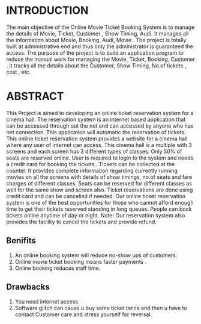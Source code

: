 # INTRODUCTION
The main objective of the Online Movie Ticket Booking System is to manage the details of Movie, Ticket, Customer , Show Timing, Audi. It manages all the information about Movie, Booking, Audi, Movie . The project is totally built at administrative end and thus only the administrator is guaranteed the access. The purpose of the project is to build an application program to reduce the manual work for managing the Movie, Ticket, Booking, Customer . It tracks all the details about the Customer, Show Timing, No.of tickets , cost , etc.

# ABSTRACT
This Project is aimed to developing an online ticket reservation system for a cinema hall. The reservation system is an internet based application that can be accessed          through out the net and can accessed by anyone who has net connection. This application will automatic the reservation of tickets.
This online ticket reservation system provides a website for a cinema hall where any user of internet can access. This cinema hall is a multiple with 3 screens and each         screen has 3 different types of classes. Only 50% of seats are reserved online.
User is required to login to the system and needs a credit card for booking the tickets . Tickets can be collected at the counter.
It provides complete information regarding currently running movies on all the screens with details of show timings, no.of seats and fare charges of different classes.          Seats can be reserved for different classes as well for the same show and screen also. Ticket reservations are done using credit card and can be cancelled if needed.
Our online ticket reservation system is one of the best opportunities for those who cannot afford enough time to get their tickets reserved standing in long queues.            People can book tickets online anytime of day or night.
Note: Our reservation system also provides the facility to cancel the tickets and provide refund.

## Benifits
1. An online booking system will reduce no-show ups of customers.
2. Online movie ticket booking means faster payments .
3. Online booking reduces staff time.

## Drawbacks
1.	You need  internet access.
2.	 Software glitch can cause u buy same ticket twice and then u have to contact Customer care and stress yourself for reversal.


